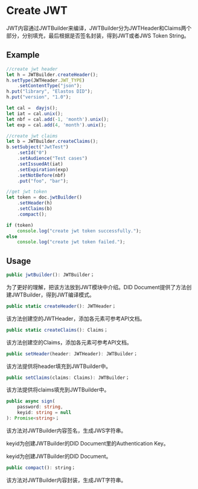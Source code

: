 ﻿# Create JWT

JWT内容通过JWTBuilder来编译，JWTBuilder分为JWTHeader和Claims两个部分，分别填充，最后根据是否签名封装，得到JWT或者JWS Token String。

## Example

```typescript
//create jwt header
let h = JWTBuilder.createHeader();
h.setType(JWTHeader.JWT_TYPE)
	.setContentType("json");
h.put("library", "Elastos DID");
h.put("version", "1.0");

let cal =  dayjs();
let iat = cal.unix();
let nbf = cal.add(-1, 'month').unix();
let exp = cal.add(4, 'month').unix();

//create jwt claims
let b = JWTBuilder.createClaims();
b.setSubject("JwtTest")
	.setId("0")
	.setAudience("Test cases")
	.setIssuedAt(iat)
	.setExpiration(exp)
	.setNotBefore(nbf)
	.put("foo", "bar");

//get jwt token
let token = doc.jwtBuilder()
	.setHeader(h)
	.setClaims(b)
	.compact();

if (token)
	console.log("create jwt token successfully.");
else
	console.log("create jwt token failed.");
```

## Usage

```typescript
public jwtBuilder(): JWTBuilder；
```

为了更好的理解，把该方法放到JWT模块中介绍。DID Document提供了方法创建JWTBuilder，得到JWT编译模式。

```typescript
public static createHeader(): JWTHeader；
```

该方法创建空的JWTHeader，添加各元素可参考API文档。

```typescript
public static createClaims(): Claims；
```

该方法创建空的Claims，添加各元素可参考API文档。

```typescript
public setHeader(header: JWTHeader): JWTBuilder；
```

该方法提供将header填充到JWTBuilder中。

```typescript
public setClaims(claims: Claims): JWTBuilder；
```

该方法提供将claims填充到JWTBuilder中。

```typescript
public async sign(
	password: string,
	keyid: string = null
): Promise<string>；
```

该方法对JWTBuilder内容签名，生成JWS字符串。

keyid为创建JWTBuilder的DID Document里的Authentication Key。

keyid为创建JWTBuilder的DID Document。

```typescript
public compact(): string；
```

该方法对JWTBuilder内容封装，生成JWT字符串。

